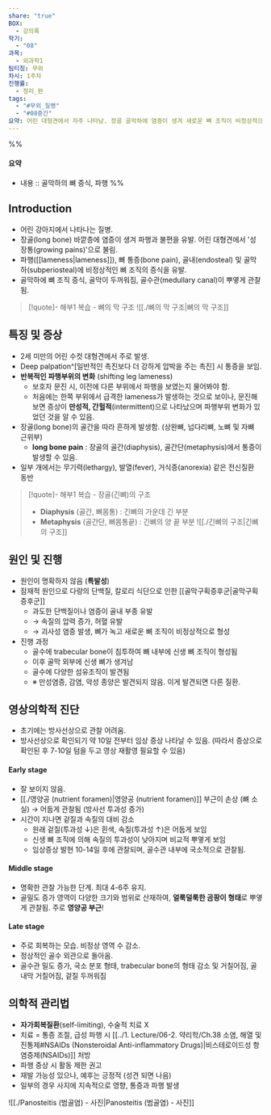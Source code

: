 ```yaml
---
share: "true"
BOX:
  - 강의록
학기:
  - "08"
과목:
  - 외과학1
팀티칭: 무외
차시: 1주차
진행률:
  - 정리_완
tags:
  - "#무외_질병"
  - "#08중간"
요약: 어린 대형견에서 자주 나타남. 장골 골막하에 염증이 생겨 새로운 뼈 조직이 비정상적으로 형성되며 파행 및 뼈 통증이 나타나는 것. 파행 부위는 바뀜. 성견이 되며 자연스럽게 회복되어 '성장통'이라고도 불림. 영양공 근처 얼룩덜룩한 골밀도 차이가 특징.
---
```


%%

#### 요약

- 내용 :: 골막하의 뼈 증식, 파행
%%

## Introduction

- 어린 강아지에서 나타나는 질병.
- 장골(long bone) 바깥층에 염증이 생겨 파행과 불편을 유발. 어린 대형견에서 '성장통(growing pains)'으로 불림.
- 파행([[lameness|lameness]]), 뼈 통증(bone pain), 골내(endosteal) 및 골막하(subperiosteal)에 비정상적인 뼈 조직의 증식을 유발. 
- 골막하에 뼈 조직 증식, 골막이 두꺼워짐, 골수관(medullary canal)이 뿌옇게 관찰됨.

>[!quote]- 해부1 복습 - 뼈의 막 구조
> ![[./뼈의 막 구조|뼈의 막 구조]]

## 특징 및 증상

- 2세 미만의 어린 수컷 대형견에서 주로 발생. 
- Deep palpation^[일반적인 촉진보다 더 강하게 압박을 주는 촉진] 시 통증을 보임.
- **반복적인 파행부위의 변화** (shifting leg lameness)
	- 보호자 문진 시, 이전에 다른 부위에서 파행을 보였는지 물어봐야 함.
	- 처음에는 한쪽 부위에서 급격한 lameness가 발생하는 것으로 보이나, 문진해보면 증상이 **만성적, 간헐적**(intermittent)으로 나타났으며 파행부위 변화가 있었던 것을 알 수 있음.
- 장골(long bone)의 골간을 따라 흔하게 발생함. (상완뼈, 넙다리뼈, 노뼈 및 자뼈 근위부)
	- **long bone pain** : 장골의 골간(diaphysis), 골간단(metaphysis)에서 통증이 발생할 수 있음.
- 일부 개에서는 무기력(lethargy), 발열(fever), 거식증(anorexia) 같은 전신질환 동반

>[!quote]- 해부1 복습 - 장골(긴뼈)의 구조
>- **Diaphysis** (골간, 뼈몸통) : 긴뼈의 가운데 긴 부분
>- **Metaphysis** (골간단, 뼈몸통끝) : 긴뼈의 양 끝 부분
>![[./긴뼈의 구조|긴뼈의 구조]]

## 원인 및 진행

- 원인이 명확하지 않음 (**특발성**)
- 잠재적 원인으로 다량의 단백질, 칼로리 식단으로 인한 [[골막구획증후군|골막구획증후군]]
	- 과도한 단백질이나 염증이 골내 부종 유발
	- → 속질의 압력 증가, 허혈 유발
	- → 괴사성 염증 발생, 뼈가 녹고 새로운 뼈 조직이 비정상적으로 형성
- 진행 과정
	- 골수에 trabecular bone이 침투하여 뼈 내부에 신생 뼈 조직이 형성됨
	- 이후 골막 외부에 신생 뼈가 생겨남
	- 골수에 다양한 섬유조직이 발견됨
	- ※ 만성염증, 감염, 악성 종양은 발견되지 않음. 이게 발견되면 다른 질환.

## 영상의학적 진단

- 초기에는 방사선상으로 관찰 어려움.
- 방사선상으로 확인되기 약 10일 전부터 임상 증상 나타날 수 있음.
  (따라서 증상으로 확인된 후 7-10일 텀을 두고 영상 재활영 필요할 수 있음)

#### Early stage

- 잘 보이지 않음.
- [[./영양공 (nutrient foramen)|영양공 (nutrient foramen)]] 부근이 손상 (뼈 소실) → 어둡게 관찰됨 (방사선 투과성 증가)
- 시간이 지나면 겉질과 속질의 대비 감소
	- 원래 겉질(투과성 ↓)은 흰색, 속질(투과성 ↑)은 어둡게 보임
	- 신생 뼈 조직에 의해 속질의 투과성이 낮아지며 비교적 뿌옇게 보임
	- 임상증상 발현 10-14일 후에 관찰되며, 골수관 내부에 국소적으로 관찰됨.

#### Middle stage

- 명확한 관찰 가능한 단계. 최대 4-6주 유지.
- 골밀도 증가 영역이 다양한 크기와 범위로 산재하여, **얼룩덜룩한 곰팡이 형태**로 뿌옇게 관찰됨. 주로 **영양공 부근**!

#### Late stage

- 주로 회복하는 모습. 비정상 영역 수 감소.
- 정상적인 골수 외관으로 돌아옴.
- 골수관 밀도 증가, 국소 분포 형태, trabecular bone의 형태 감소 및 거칠어짐, 골내막 거칠어짐, 겉질 두꺼워짐

## 의학적 관리법

- **자가회복질환**(self-limiting), 수술적 치료 X
- 치료 = 통증 조절, 급성 파행 시 [[../1. Lecture/06-2. 약리학/Ch.38 소염, 해열 및 진통제#NSAIDs (Nonsteroidal Anti-inflammatory Drugs)|비스테로이드성 항염증제(NSAIDs)]] 처방
- 파행 증상 시 활동 제한 권고
- 재발 가능성 있으나, 예후는 긍정적 (성견 되면 나음)
- 일부의 경우 사지에 지속적으로 영향, 통증과 파행 발생

![[./Panosteitis (범골염) - 사진|Panosteitis (범골염) - 사진]]